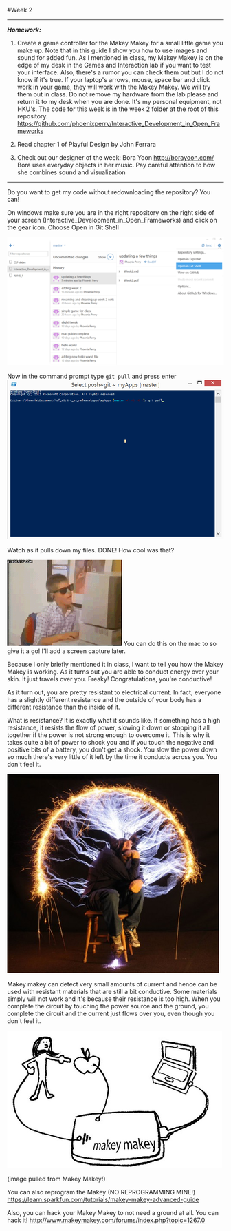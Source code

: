 #Week 2 

*****************************************************
***Homework:***

1. Create a game controller for the Makey Makey for a small little game you make up. Note that in this guide I show you how to use images and sound for added fun. As I mentioned in class, my Makey Makey is on the edge of my desk in the Games and Interaction lab if you want to test your interface. Also, there's a rumor you can check them out but I do not know if it's true. If your  laptop's arrows, mouse, space bar and click work in your game, they will work with the Makey Makey. We will try them out in class. Do not remove my hardware from the lab please and return it to my desk when you are done. It's my personal equipment, not HKU's. The code for this week is in the week 2 folder at the root of this repository. <https://github.com/phoenixperry/Interactive_Development_in_Open_Frameworks> 	

2. Read chapter 1 of Playful Design by John Ferrara

3. Check out our designer of the week: Bora Yoon 
 <http://borayoon.com/> Bora uses everyday objects in her music. Pay careful attention to how she combines sound and visualization
*****************************************************

Do you want to get my code without redownloading the repository? You can! 

On windows make sure you are in the right repository on the right side of your screen (Interactive_Development_in_Open_Frameworks) and click on the gear icon. Choose Open in Git Shell 

![](images/shell.png)

Now in the command prompt type `git pull` and press enter 
![](images/gitPull.gif) 


Watch as it pulls down my files. DONE! How cool was that? 

![](images/cool.gif)
You can do this on the mac to so give it a go! I'll add a screen capture later. 


Because I only briefly mentioned it in class, I want to tell you how the Makey Makey is working. As it turns out you are able to conduct energy over your skin. It just travels over you. Freaky! Congratulations, you're conductive!  

As it turn out, you are pretty resistant to electrical current. In fact, everyone has a slightly different resistance and the outside of your body has a different resistance than the inside of it. 

What is resistance? It is exactly what it sounds like. If something has a high resistance, it resists the flow of power, slowing it down or stopping it all together if the power is not strong enough to overcome it. This is why it takes quite a bit of power to shock you and if you touch the negative and positive bits of a battery, you don't get a shock. You slow the power down so much there's very little of it left by the time it conducts across you. You don't feel it.

![](images/flow.jpg) 

Makey makey can detect very small amounts of current and hence can be used with resistant materials that are still a bit conductive. Some materials simply will not work and it's because their resistance is too high. When you complete the circuit by touching the power source and the ground, you complete the circuit and the current just flows over you, even though you don't feel it.
 
![](images/makey.jpg)

(image pulled from Makey Makey!) 

You can also reprogram the Makey (NO REPROGRAMMING MINE!) 
<https://learn.sparkfun.com/tutorials/makey-makey-advanced-guide> 

Also, you can hack your Makey Makey to not need a ground at all. You can hack it! 
<http://www.makeymakey.com/forums/index.php?topic=1267.0> 




